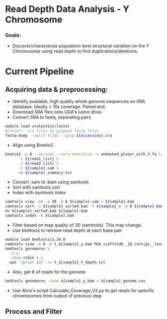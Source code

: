 # Read Depth Data Analysis - Y Chromosome
### Goals:
* Discover/characterize population level structural variation on the Y Chromosome using read depth to find duplications/deletions.

# Current Pipeline
## Acquiring data & preprocessing:
* Identify available, high quality whole genome sequences on SRA database. Ideally > 10x coverage. Paired end.
* Download SRA files onto UGA's lustre drive.
* Convert SRA to fastq, separating pairs
```bash
module load sratoolkit/latest
#Convert .sra files to gzipped fastq files
fastq-dump --split-files --gzip ${accession}.sra
```
* Align using Bowtie2.
```bash
bowtie2 -p 8 --no-unal --very-sensitive -x unmasked_glazer_with_Y.fa \
      -1 ${read1_list} \
      -2 ${read2_list} \
      -S ${sample}.sam \
      >& ${sample}_summary.txt
```
* Convert .sam to .bam using samtools
* Sort with samtools sort
* Index with samtools index
```bash
samtools view -bh -q 30 -@ 8 ${sample}.sam > ${sample}.bam
samtools sort -o ${sample}_sorted.bam -T ${sample}_s -@ 8 ${sample}.bam
mv ${sample}_sorted.bam ${sample}.bam
samtools index -b ${sample}.bam
```
* Filter based on map quality of 30 (samtools). This may change.
* Use bedtools to retrieve read depth at each base pair
```bash
module load bedtools/2.24.0
samtools view -@ 8 -b t_${sample}_y.bam PGA_scaffold0__28_contigs__length_12341907 | \
bedtools genomecov \
  -d \
  -ibam stdin | \
  awk '{print $3}' >> t_${sample}_Y_depth.txt
```
* Also, get # of reads for the genome
```bash
bedtools genomecov -ibam ${sample}_y.bam > ${sample}_genome.cov
```
* Use Alice's script Calculate_Coverage_V2.py to get reads for specific chromosomes from output of previous step

## Process and Filter
